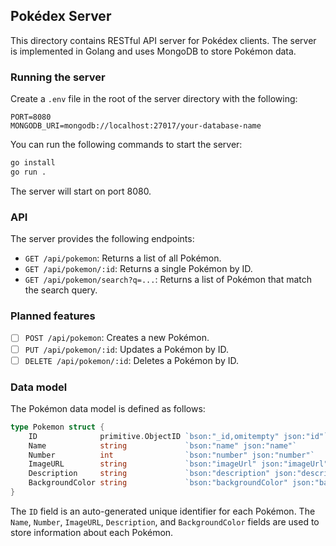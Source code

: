 ## Pokédex Server

This directory contains RESTful API server for Pokédex clients. The server is implemented in Golang and uses MongoDB to store Pokémon data.

### Running the server

Create a `.env` file in the root of the server directory with the following:

```
PORT=8080
MONGODB_URI=mongodb://localhost:27017/your-database-name
```

You can run the following commands to start the server:

```bash
go install
go run .
```

The server will start on port 8080.

### API

The server provides the following endpoints:

- `GET /api/pokemon`: Returns a list of all Pokémon.
- `GET /api/pokemon/:id`: Returns a single Pokémon by ID.
- `GET /api/pokemon/search?q=...`: Returns a list of Pokémon that match the search query.

### Planned features

- [ ] `POST /api/pokemon`: Creates a new Pokémon.
- [ ] `PUT /api/pokemon/:id`: Updates a Pokémon by ID.
- [ ] `DELETE /api/pokemon/:id`: Deletes a Pokémon by ID.

### Data model

The Pokémon data model is defined as follows:

```go
type Pokemon struct {
	ID              primitive.ObjectID `bson:"_id,omitempty" json:"id"`
	Name            string             `bson:"name" json:"name"`
	Number          int                `bson:"number" json:"number"`
	ImageURL        string             `bson:"imageUrl" json:"imageUrl"`
	Description     string             `bson:"description" json:"description"`
	BackgroundColor string             `bson:"backgroundColor" json:"backgroundColor"`
}
```

The `ID` field is an auto-generated unique identifier for each Pokémon. The `Name`, `Number`, `ImageURL`, `Description`, and `BackgroundColor` fields are used to store information about each Pokémon.
